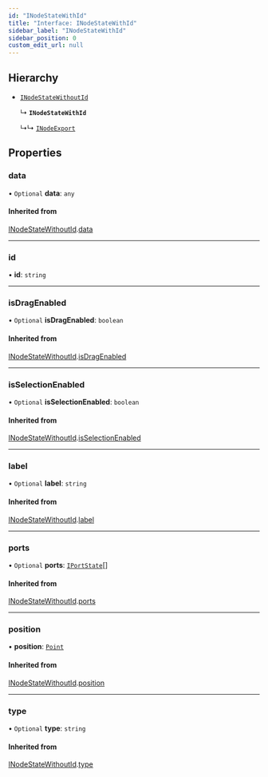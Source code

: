 ```yaml
---
id: "INodeStateWithId"
title: "Interface: INodeStateWithId"
sidebar_label: "INodeStateWithId"
sidebar_position: 0
custom_edit_url: null
---
```


## Hierarchy

- [`INodeStateWithoutId`](INodeStateWithoutId.md)

  ↳ **`INodeStateWithId`**

  ↳↳ [`INodeExport`](INodeExport.md)

## Properties

### data

• `Optional` **data**: `any`

#### Inherited from

[INodeStateWithoutId](INodeStateWithoutId.md).[data](INodeStateWithoutId.md#data)

___

### id

• **id**: `string`

___

### isDragEnabled

• `Optional` **isDragEnabled**: `boolean`

#### Inherited from

[INodeStateWithoutId](INodeStateWithoutId.md).[isDragEnabled](INodeStateWithoutId.md#isdragenabled)

___

### isSelectionEnabled

• `Optional` **isSelectionEnabled**: `boolean`

#### Inherited from

[INodeStateWithoutId](INodeStateWithoutId.md).[isSelectionEnabled](INodeStateWithoutId.md#isselectionenabled)

___

### label

• `Optional` **label**: `string`

#### Inherited from

[INodeStateWithoutId](INodeStateWithoutId.md).[label](INodeStateWithoutId.md#label)

___

### ports

• `Optional` **ports**: [`IPortState`](IPortState.md)[]

#### Inherited from

[INodeStateWithoutId](INodeStateWithoutId.md).[ports](INodeStateWithoutId.md#ports)

___

### position

• **position**: [`Point`](../#point)

#### Inherited from

[INodeStateWithoutId](INodeStateWithoutId.md).[position](INodeStateWithoutId.md#position)

___

### type

• `Optional` **type**: `string`

#### Inherited from

[INodeStateWithoutId](INodeStateWithoutId.md).[type](INodeStateWithoutId.md#type)
